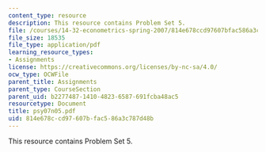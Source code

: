 ```yaml
---
content_type: resource
description: This resource contains Problem Set 5.
file: /courses/14-32-econometrics-spring-2007/814e678ccd97607bfac586a3c787d48b_psy07n05.pdf
file_size: 18535
file_type: application/pdf
learning_resource_types:
- Assignments
license: https://creativecommons.org/licenses/by-nc-sa/4.0/
ocw_type: OCWFile
parent_title: Assignments
parent_type: CourseSection
parent_uid: b2277487-1410-4823-6587-691fcba48ac5
resourcetype: Document
title: psy07n05.pdf
uid: 814e678c-cd97-607b-fac5-86a3c787d48b
---
```

This resource contains Problem Set 5.